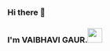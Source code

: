 ### Hi there 👋
### I'm VAIBHAVI GAUR.<img src="https://user-images.githubusercontent.com/48331678/98282820-d187ae00-1faf-11eb-9d3b-605ad3c25119.gif" width="30px">
<!--

Here are some ideas to get you started:

- 🔭 I’m currently working on ...
- 🌱 I’m currently learning ...
- 👯 I’m looking to collaborate on ...
- 🤔 I’m looking for help with ...
- 💬 Ask me about ...
- 📫 How to reach me: ...
- 😄 Pronouns: ...
- ⚡ Fun fact: ...
-->


